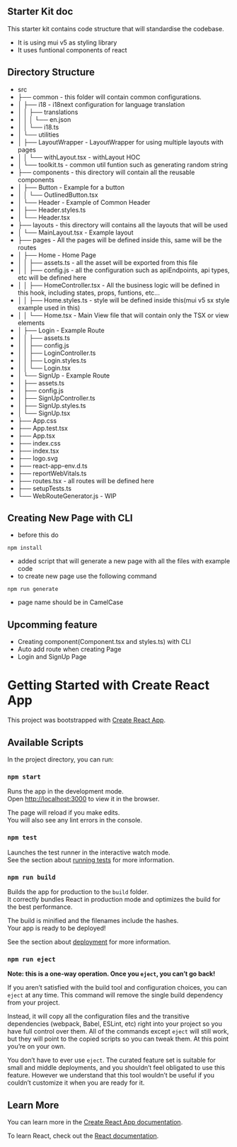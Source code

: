 ## Starter Kit doc
This starter kit contains code structure that will standardise the codebase.
- It is using mui v5 as styling library
- It uses funtional components of react


## Directory Structure
- src
- ├── common - this folder will contain common configurations.
- │   ├── i18 - i18next configuration for language translation
- │   │   ├── translations
- │   │   │   └── en.json
- │   │   └── i18.ts
- │   └── utilities
- │       ├── LayoutWrapper - LayoutWrapper for using multiple layouts with pages
- │       │   └── withLayout.tsx - withLayout HOC 
- │       └── toolkit.ts - common util funtion such as generating random string
- ├── components - this directory will contain all the reusable components
- │   ├── Button - Example for a button
- │   │   └── OutlinedButton.tsx
- │   └── Header - Example of Common Header
- │       ├── Header.styles.ts
- │       └── Header.tsx
- ├── layouts - this directory will contains all the layouts that will be used 
- │   └── MainLayout.tsx - Example layout
- ├── pages - All the pages will be defined inside this, same will be the routes
- │   ├── Home - Home Page
- │   │   ├── assets.ts - all the asset will be exported from this file
- │   │   ├── config.js - all the configuration such as apiEndpoints, api types, etc will be defined here
- │   │   ├── HomeController.tsx - All the business logic will be defined in this hook, including states, props, funtions, etc...
- │   │   ├── Home.styles.ts - style will be defined inside this(mui v5 sx style example used in this)
- │   │   └── Home.tsx - Main View file that will contain only the TSX or view elements
- │   ├── Login - Example Route
- │   │   ├── assets.ts
- │   │   ├── config.js
- │   │   ├── LoginController.ts
- │   │   ├── Login.styles.ts
- │   │   └── Login.tsx
- │   └── SignUp - Example Route
- │       ├── assets.ts
- │       ├── config.js
- │       ├── SignUpController.ts
- │       ├── SignUp.styles.ts
- │       └── SignUp.tsx
- ├── App.css
- ├── App.test.tsx
- ├── App.tsx 
- ├── index.css
- ├── index.tsx
- ├── logo.svg
- ├── react-app-env.d.ts
- ├── reportWebVitals.ts
- ├── routes.tsx - all routes will be defined here
- ├── setupTests.ts
- └── WebRouteGenerator.js - WIP


## Creating New Page with CLI
- before this do 
```properties 
npm install
``` 
- added script that will generate a new page with all the files with example code
- to create new page use the following command
```properties 
npm run generate
```
- page name should be in CamelCase

## Upcomming feature
- Creating component(Component.tsx and styles.ts) with CLI
- Auto add route when creating Page
- Login and SignUp Page
# Getting Started with Create React App

This project was bootstrapped with [Create React App](https://github.com/facebook/create-react-app).

## Available Scripts

In the project directory, you can run:

### `npm start`

Runs the app in the development mode.\
Open [http://localhost:3000](http://localhost:3000) to view it in the browser.

The page will reload if you make edits.\
You will also see any lint errors in the console.

### `npm test`

Launches the test runner in the interactive watch mode.\
See the section about [running tests](https://facebook.github.io/create-react-app/docs/running-tests) for more information.

### `npm run build`

Builds the app for production to the `build` folder.\
It correctly bundles React in production mode and optimizes the build for the best performance.

The build is minified and the filenames include the hashes.\
Your app is ready to be deployed!

See the section about [deployment](https://facebook.github.io/create-react-app/docs/deployment) for more information.

### `npm run eject`

**Note: this is a one-way operation. Once you `eject`, you can’t go back!**

If you aren’t satisfied with the build tool and configuration choices, you can `eject` at any time. This command will remove the single build dependency from your project.

Instead, it will copy all the configuration files and the transitive dependencies (webpack, Babel, ESLint, etc) right into your project so you have full control over them. All of the commands except `eject` will still work, but they will point to the copied scripts so you can tweak them. At this point you’re on your own.

You don’t have to ever use `eject`. The curated feature set is suitable for small and middle deployments, and you shouldn’t feel obligated to use this feature. However we understand that this tool wouldn’t be useful if you couldn’t customize it when you are ready for it.

## Learn More

You can learn more in the [Create React App documentation](https://facebook.github.io/create-react-app/docs/getting-started).

To learn React, check out the [React documentation](https://reactjs.org/).

